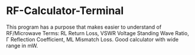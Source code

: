 # RF-Calculator-Terminal
This program has a purpose that makes easier to understand of RF/Microwave Terms: RL Return Loss, VSWR  Voltage Standing Wave Ratio, Γ Reflection Coefficient, ML Mismatch Loss. Good calculator with wide range in mW.
